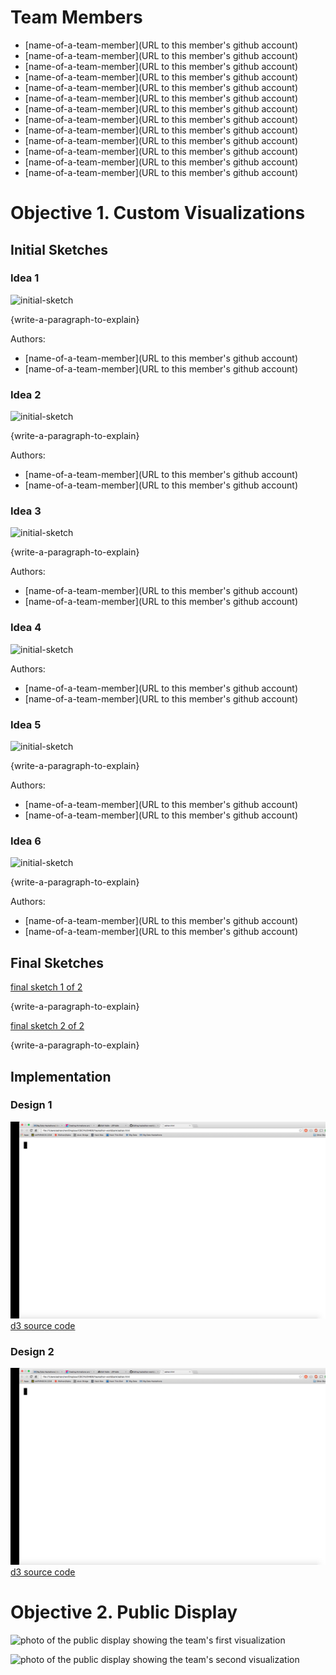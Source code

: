 # Team Members

* [name-of-a-team-member](URL to this member's github account)
* [name-of-a-team-member](URL to this member's github account)
* [name-of-a-team-member](URL to this member's github account)
* [name-of-a-team-member](URL to this member's github account)
* [name-of-a-team-member](URL to this member's github account)
* [name-of-a-team-member](URL to this member's github account)
* [name-of-a-team-member](URL to this member's github account)
* [name-of-a-team-member](URL to this member's github account)
* [name-of-a-team-member](URL to this member's github account)
* [name-of-a-team-member](URL to this member's github account)
* [name-of-a-team-member](URL to this member's github account)
* [name-of-a-team-member](URL to this member's github account)
* [name-of-a-team-member](URL to this member's github account)

# Objective 1. Custom Visualizations

## Initial Sketches

### Idea 1
![initial-sketch](initial_sketch.png?raw=true) 

{write-a-paragraph-to-explain}

Authors:

* [name-of-a-team-member](URL to this member's github account)
* [name-of-a-team-member](URL to this member's github account)

### Idea 2
![initial-sketch](initial_sketch.png?raw=true) 

{write-a-paragraph-to-explain}

Authors:

* [name-of-a-team-member](URL to this member's github account)
* [name-of-a-team-member](URL to this member's github account)

### Idea 3
![initial-sketch](initial_sketch.png?raw=true) 

{write-a-paragraph-to-explain}

Authors:

* [name-of-a-team-member](URL to this member's github account)
* [name-of-a-team-member](URL to this member's github account)

### Idea 4
![initial-sketch](initial_sketch_photo.png?raw=true) 

Authors:
* [name-of-a-team-member](URL to this member's github account)
* [name-of-a-team-member](URL to this member's github account)

### Idea 5
![initial-sketch](initial_sketch.png?raw=true) 

{write-a-paragraph-to-explain}

Authors:

* [name-of-a-team-member](URL to this member's github account)
* [name-of-a-team-member](URL to this member's github account)

### Idea 6
![initial-sketch](initial_sketch.png?raw=true) 

{write-a-paragraph-to-explain}

Authors:

* [name-of-a-team-member](URL to this member's github account)
* [name-of-a-team-member](URL to this member's github account)

## Final Sketches

[final sketch 1 of 2](final_sketch1.png?raw=true) 

{write-a-paragraph-to-explain}

[final sketch 2 of 2](final_sketch2.png?raw=true) 

{write-a-paragraph-to-explain}


## Implementation

### Design 1

![screenshot of D3 visualization](d3_screenshot.png?raw=true) 
[d3 source code](d3_1.html)

### Design 2
![screenshot of D3 visualization](d3_screenshot.png?raw=true) 
[d3 source code](d3_2.html)

# Objective 2. Public Display

![photo of the public display showing the team's first visualization](photo1.png?raw=true)

![photo of the public display showing the team's second visualization](photo2.png?raw=true)
